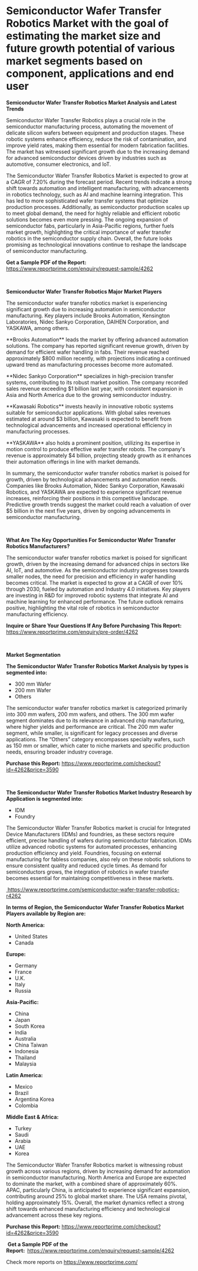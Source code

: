 <p><h1>Semiconductor Wafer Transfer Robotics Market with the goal of estimating the market size and future growth potential of various market segments based on component, applications and end user</h1></p><p><strong>Semiconductor Wafer Transfer Robotics Market Analysis and Latest Trends</strong></p>
<p><p>Semiconductor Wafer Transfer Robotics plays a crucial role in the semiconductor manufacturing process, automating the movement of delicate silicon wafers between equipment and production stages. These robotic systems enhance efficiency, reduce the risk of contamination, and improve yield rates, making them essential for modern fabrication facilities. The market has witnessed significant growth due to the increasing demand for advanced semiconductor devices driven by industries such as automotive, consumer electronics, and IoT.</p><p>The Semiconductor Wafer Transfer Robotics Market is expected to grow at a CAGR of 7.20% during the forecast period. Recent trends indicate a strong shift towards automation and intelligent manufacturing, with advancements in robotics technology, such as AI and machine learning integration. This has led to more sophisticated wafer transfer systems that optimize production processes. Additionally, as semiconductor production scales up to meet global demand, the need for highly reliable and efficient robotic solutions becomes even more pressing. The ongoing expansion of semiconductor fabs, particularly in Asia-Pacific regions, further fuels market growth, highlighting the critical importance of wafer transfer robotics in the semiconductor supply chain. Overall, the future looks promising as technological innovations continue to reshape the landscape of semiconductor manufacturing.</p></p>
<p><strong>Get a Sample PDF of the Report:&nbsp;</strong> <a href="https://www.reportprime.com/enquiry/request-sample/4262?utm_campaign=2206&utm_medium=2&utm_source=Github&utm_content=ia&utm_term=19032025&utm_id=semiconductor-wafer-transfer-robotics">https://www.reportprime.com/enquiry/request-sample/4262</a></p>
<p>&nbsp;</p>
<p><strong>Semiconductor Wafer Transfer Robotics Major Market Players</strong></p>
<p><p>The semiconductor wafer transfer robotics market is experiencing significant growth due to increasing automation in semiconductor manufacturing. Key players include Brooks Automation, Kensington Laboratories, Nidec Sankyo Corporation, DAIHEN Corporation, and YASKAWA, among others. </p><p>**Brooks Automation** leads the market by offering advanced automation solutions. The company has reported significant revenue growth, driven by demand for efficient wafer handling in fabs. Their revenue reached approximately $800 million recently, with projections indicating a continued upward trend as manufacturing processes become more automated.</p><p>**Nidec Sankyo Corporation** specializes in high-precision transfer systems, contributing to its robust market position. The company recorded sales revenue exceeding $1 billion last year, with consistent expansion in Asia and North America due to the growing semiconductor industry.</p><p>**Kawasaki Robotics** invests heavily in innovative robotic systems suitable for semiconductor applications. With global sales revenues estimated at around $3 billion, Kawasaki is expected to benefit from technological advancements and increased operational efficiency in manufacturing processes.</p><p>**YASKAWA** also holds a prominent position, utilizing its expertise in motion control to produce effective wafer transfer robots. The company's revenue is approximately $4 billion, projecting steady growth as it enhances their automation offerings in line with market demands.</p><p>In summary, the semiconductor wafer transfer robotics market is poised for growth, driven by technological advancements and automation needs. Companies like Brooks Automation, Nidec Sankyo Corporation, Kawasaki Robotics, and YASKAWA are expected to experience significant revenue increases, reinforcing their positions in this competitive landscape. Predictive growth trends suggest the market could reach a valuation of over $5 billion in the next five years, driven by ongoing advancements in semiconductor manufacturing.</p></p>
<p>&nbsp;</p>
<p><strong>What Are The Key Opportunities For Semiconductor Wafer Transfer Robotics Manufacturers?</strong></p>
<p><p>The semiconductor wafer transfer robotics market is poised for significant growth, driven by the increasing demand for advanced chips in sectors like AI, IoT, and automotive. As the semiconductor industry progresses towards smaller nodes, the need for precision and efficiency in wafer handling becomes critical. The market is expected to grow at a CAGR of over 10% through 2030, fueled by automation and Industry 4.0 initiatives. Key players are investing in R&D for improved robotic systems that integrate AI and machine learning for enhanced performance. The future outlook remains positive, highlighting the vital role of robotics in semiconductor manufacturing efficiency.</p></p>
<p><strong>Inquire or Share Your Questions If Any Before Purchasing This Report:</strong> <a href="https://www.reportprime.com/enquiry/pre-order/4262?utm_campaign=2206&utm_medium=2&utm_source=Github&utm_content=ia&utm_term=19032025&utm_id=semiconductor-wafer-transfer-robotics">https://www.reportprime.com/enquiry/pre-order/4262</a></p>
<p>&nbsp;</p>
<p><strong>Market Segmentation</strong></p>
<p><strong>The Semiconductor Wafer Transfer Robotics Market Analysis by types is segmented into:</strong></p>
<p><ul><li>300 mm Wafer</li><li>200 mm Wafer</li><li>Others</li></ul></p>
<p><p>The semiconductor wafer transfer robotics market is categorized primarily into 300 mm wafers, 200 mm wafers, and others. The 300 mm wafer segment dominates due to its relevance in advanced chip manufacturing, where higher yields and performance are critical. The 200 mm wafer segment, while smaller, is significant for legacy processes and diverse applications. The “Others” category encompasses specialty wafers, such as 150 mm or smaller, which cater to niche markets and specific production needs, ensuring broader industry coverage.</p></p>
<p><strong>Purchase this Report:&nbsp;</strong><a href="https://www.reportprime.com/checkout?id=4262&price=3590&utm_campaign=2206&utm_medium=2&utm_source=Github&utm_content=ia&utm_term=19032025&utm_id=semiconductor-wafer-transfer-robotics">https://www.reportprime.com/checkout?id=4262&price=3590</a></p>
<p>&nbsp;</p>
<p><strong>The Semiconductor Wafer Transfer Robotics Market Industry Research by Application is segmented into:</strong></p>
<p><ul><li>IDM</li><li>Foundry</li></ul></p>
<p><p>The Semiconductor Wafer Transfer Robotics market is crucial for Integrated Device Manufacturers (IDMs) and foundries, as these sectors require efficient, precise handling of wafers during semiconductor fabrication. IDMs utilize advanced robotic systems for automated processes, enhancing production efficiency and yield. Foundries, focusing on external manufacturing for fabless companies, also rely on these robotic solutions to ensure consistent quality and reduced cycle times. As demand for semiconductors grows, the integration of robotics in wafer transfer becomes essential for maintaining competitiveness in these markets.</p></p>
<p><a href="https://www.reportprime.com/semiconductor-wafer-transfer-robotics-r4262?utm_campaign=2206&utm_medium=2&utm_source=Github&utm_content=ia&utm_term=19032025&utm_id=semiconductor-wafer-transfer-robotics">&nbsp;https://www.reportprime.com/semiconductor-wafer-transfer-robotics-r4262</a></p>
<p><strong>In terms of Region, the Semiconductor Wafer Transfer Robotics Market Players available by Region are:</strong></p>
<p>
    <p> <strong> North America: </strong>
        <ul>
            <li>United States</li>
            <li>Canada</li>
        </ul>
        </p> 
    <p> <strong> Europe: </strong>
        <ul>
            <li>Germany</li>
            <li>France</li>
            <li>U.K.</li>
            <li>Italy</li>
            <li>Russia</li>
        </ul>
        </p> 
    <p> <strong> Asia-Pacific: </strong>
        <ul>
            <li>China</li>
            <li>Japan</li>
            <li>South Korea</li>
            <li>India</li>
            <li>Australia</li>
            <li>China Taiwan</li>
            <li>Indonesia</li>
            <li>Thailand</li>
            <li>Malaysia</li>
        </ul>
        </p> 
    <p> <strong> Latin America: </strong>
        <ul>
            <li>Mexico</li>
            <li>Brazil</li>
            <li>Argentina Korea</li>
            <li>Colombia</li>
        </ul>
        </p> 
    <p> <strong> Middle East & Africa: </strong>
        <ul>
            <li>Turkey</li>
            <li>Saudi</li>
            <li>Arabia</li>
            <li>UAE</li>
            <li>Korea</li>
        </ul>
    </p>
    </p>
<p><p>The Semiconductor Wafer Transfer Robotics market is witnessing robust growth across various regions, driven by increasing demand for automation in semiconductor manufacturing. North America and Europe are expected to dominate the market, with a combined share of approximately 60%. APAC, particularly China, is anticipated to experience significant expansion, contributing around 25% to global market share. The USA remains pivotal, holding approximately 15%. Overall, the market dynamics reflect a strong shift towards enhanced manufacturing efficiency and technological advancement across these key regions.</p></p>
<p><strong>Purchase this Report: </strong><a href="https://www.reportprime.com/checkout?id=4262&price=3590&utm_campaign=2206&utm_medium=2&utm_source=Github&utm_content=ia&utm_term=19032025&utm_id=semiconductor-wafer-transfer-robotics">https://www.reportprime.com/checkout?id=4262&price=3590</a></p>
<p>&nbsp;<strong>Get a Sample PDF of the Report:&nbsp;&nbsp;</strong><a href="https://www.reportprime.com/enquiry/request-sample/4262?utm_campaign=2206&utm_medium=2&utm_source=Github&utm_content=ia&utm_term=19032025&utm_id=semiconductor-wafer-transfer-robotics">https://www.reportprime.com/enquiry/request-sample/4262</a></p>
<p><strong></strong></p>
<p>Check more reports on <a href="https://www.reportprime.com/?utm_campaign=2206&utm_medium=2&utm_source=Github&utm_content=ia&utm_term=19032025&utm_id=semiconductor-wafer-transfer-robotics">https://www.reportprime.com/</a></p>